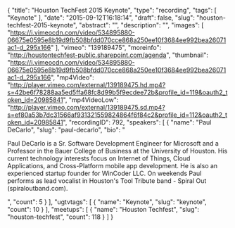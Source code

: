 {
  "title": "Houston TechFest 2015 Keynote",
  "type": "recording",
  "tags": [
    "Keynote"
  ],
  "date": "2015-09-12T16:18:14",
  "draft": false,
  "slug": "houston-techfest-2015-keynote",
  "abstract": "",
  "description": "",
  "images": [
    "https://i.vimeocdn.com/video/534895880-06675e0595e8b19d9fb508bfdd070cce868a250ee10f3684ee992bea26071ac1-d_295x166"
  ],
  "vimeo": "139189475",
  "moreinfo": "http://houstontechfest-public.sharepoint.com/agenda",
  "thumbnail": "https://i.vimeocdn.com/video/534895880-06675e0595e8b19d9fb508bfdd070cce868a250ee10f3684ee992bea26071ac1-d_295x166",
  "mp4Video": "http://player.vimeo.com/external/139189475.hd.mp4?s=42be6f78288aa5ed5ffa68fc8d99b5f9ecdee72b&profile_id=119&oauth2_token_id=20985841",
  "mp4VideoLow": "http://player.vimeo.com/external/139189475.sd.mp4?s=ef80a53b7dc31566af931321559824864f6f84c2&profile_id=112&oauth2_token_id=20985841",
  "recordingID": 792,
  "speakers": [
    {
      "name": "Paul DeCarlo",
      "slug": "paul-decarlo",
      "bio": "<p>Paul DeCarlo is a Sr. Software Development Engineer for Microsoft and a Professor in the Bauer College of Business at the University of Houston. His current technology interests focus on Internet of Things, Cloud Applications, and Cross-Platform mobile app development. He is also an experienced startup founder for WinCoder LLC. On weekends Paul performs as lead vocalist in Houston's Tool Tribute band - Spiral Out (spiraloutband.com).</p>",
      "count": 5
    }
  ],
  "ugtvtags": [
    {
      "name": "Keynote",
      "slug": "keynote",
      "count": 10
    }
  ],
  "meetups": [
    {
      "name": "Houston Techfest",
      "slug": "houston-techfest",
      "count": 118
    }
  ]
}